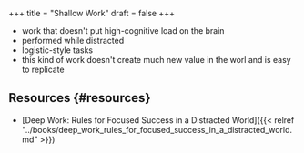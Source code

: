 +++
title = "Shallow Work"
draft = false
+++

-   work that doesn't put high-cognitive load on the brain
-   performed while distracted
-   logistic-style tasks
-   this kind of work doesn't create much new value in the worl and is easy to replicate


## Resources {#resources}

-   [Deep Work: Rules for Focused Success in a Distracted World]({{< relref "../books/deep_work_rules_for_focused_success_in_a_distracted_world.md" >}})
